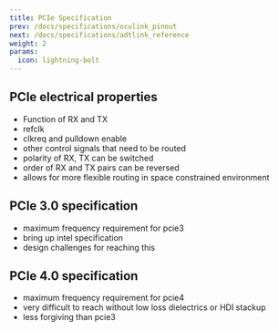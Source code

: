 ```yaml
---
title: PCIe Specification
prev: /docs/specifications/oculink_pinout
next: /docs/specifications/adtlink_reference
weight: 2
params:
  icon: lightning-bolt
---
```


## PCIe electrical properties
- Function of RX and TX
- refclk
- clkreq and pulldown enable
- other control signals that need to be routed
- polarity of RX, TX can be switched
- order of RX and TX pairs can be reversed
- allows for more flexible routing in space constrained environment

## PCIe 3.0 specification
- maximum frequency requirement for pcie3
- bring up intel specification
- design challenges for reaching this

## PCIe 4.0 specification
- maximum frequency requirement for pcie4
- very difficult to reach without low loss dielectrics or HDI stackup
- less forgiving than pcie3
